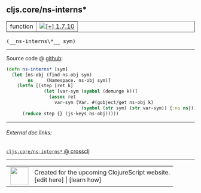 ## cljs.core/ns-interns\*



 <table border="1">
<tr>
<td>function</td>
<td><a href="https://github.com/cljsinfo/cljs-api-docs/tree/1.7.10"><img valign="middle" alt="[+] 1.7.10" title="Added in 1.7.10" src="https://img.shields.io/badge/+-1.7.10-lightgrey.svg"></a> </td>
</tr>
</table>


 <samp>
(__ns-interns\*__ sym)<br>
</samp>

---







Source code @ [github](https://github.com/clojure/clojurescript/blob/r1.7.170/src/main/cljs/cljs/core.cljs#L10158-L10166):

```clj
(defn ns-interns* [sym]
  (let [ns-obj (find-ns-obj sym)
        ns     (Namespace. ns-obj sym)]
    (letfn [(step [ret k]
              (let [var-sym (symbol (demunge k))]
                (assoc ret
                  var-sym (Var. #(gobject/get ns-obj k)
                            (symbol (str sym) (str var-sym)) {:ns ns}))))]
      (reduce step {} (js-keys ns-obj)))))
```

<!--
Repo - tag - source tree - lines:

 <pre>
clojurescript @ r1.7.170
└── src
    └── main
        └── cljs
            └── cljs
                └── <ins>[core.cljs:10158-10166](https://github.com/clojure/clojurescript/blob/r1.7.170/src/main/cljs/cljs/core.cljs#L10158-L10166)</ins>
</pre>

-->

---



###### External doc links:

[`cljs.core/ns-interns*` @ crossclj](http://crossclj.info/fun/cljs.core.cljs/ns-interns*.html)<br>

---

 <table>
<tr><td>
<img valign="middle" align="right" width="48px" src="http://i.imgur.com/Hi20huC.png">
</td><td>
Created for the upcoming ClojureScript website.<br>
[edit here] | [learn how]
</td></tr></table>

[edit here]:https://github.com/cljsinfo/cljs-api-docs/blob/master/cljsdoc/cljs.core/ns-internsSTAR.cljsdoc
[learn how]:https://github.com/cljsinfo/cljs-api-docs/wiki/cljsdoc-files

<!--

This information was too distracting to show to readers, but I'll leave it
commented here since it is helpful to:

- pretty-print the data used to generate this document
- and show how to retrieve that data



The API data for this symbol:

```clj
{:ns "cljs.core",
 :name "ns-interns*",
 :type "function",
 :signature ["[sym]"],
 :source {:code "(defn ns-interns* [sym]\n  (let [ns-obj (find-ns-obj sym)\n        ns     (Namespace. ns-obj sym)]\n    (letfn [(step [ret k]\n              (let [var-sym (symbol (demunge k))]\n                (assoc ret\n                  var-sym (Var. #(gobject/get ns-obj k)\n                            (symbol (str sym) (str var-sym)) {:ns ns}))))]\n      (reduce step {} (js-keys ns-obj)))))",
          :title "Source code",
          :repo "clojurescript",
          :tag "r1.7.170",
          :filename "src/main/cljs/cljs/core.cljs",
          :lines [10158 10166]},
 :full-name "cljs.core/ns-interns*",
 :full-name-encode "cljs.core/ns-internsSTAR",
 :history [["+" "1.7.10"]]}

```

Retrieve the API data for this symbol:

```clj
;; from Clojure REPL
(require '[clojure.edn :as edn])
(-> (slurp "https://raw.githubusercontent.com/cljsinfo/cljs-api-docs/catalog/cljs-api.edn")
    (edn/read-string)
    (get-in [:symbols "cljs.core/ns-interns*"]))
```

-->
